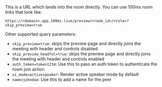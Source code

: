 This is a URL which lands into the room directly. You can use 100ms room links that look like:

```
https://<domain>.app.100ms.live/preview/<room_id>/<role>?skip_preview=true
```

Other supported query parameters:

-   `skip_preview=true`: skips the preview page and directly joins the meeting with header and controls disabled
-   `skip_preview_headful=true`: skips the preview page and directly joins the meeting with header and controls enabled
-   `auth_token=token1234`: Use this to pass an auth token to authenticate the room join action
-   `ui_mode=activespeaker`: Render active speaker mode by default
-   `name=johndoe`: Use this to add a name for the peer

